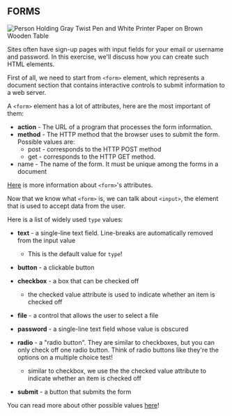 ## FORMS 

![Person Holding Gray Twist Pen and White Printer Paper on Brown Wooden Table](https://images.pexels.com/photos/955389/pexels-photo-955389.jpeg?auto=compress&cs=tinysrgb&h=750&w=1260)

Sites often have sign-up pages with input fields for your email or username and password. In this exercise, we'll discuss how you can create such HTML elements.

First of all, we need to start from `<form>` element, which represents a document section that contains interactive controls to submit information to a web server.



A `<form>` element has a lot of attributes, here are the most important of them:

* **action** - The URL of a program that processes the form information.
* **method** - The HTTP method that the browser uses to submit the form. Possible values are: 
  * post - corresponds to the HTTP POST method
  * get -   corresponds to the HTTP GET method.
* name - The name of the form. It must be unique among the forms in a document

[Here](https://developer.mozilla.org/en-US/docs/Web/HTML/Element/form#Attributes) is more information about `<form>`'s attributes.



Now that we know what `<form>` is, we can talk about `<input>`, the element that is used to accept data from the user. 

Here is a list of widely used `type` values:

* **text** - a single-line text field. Line-breaks are automatically removed from the input value
  * This is the default value for `type`!
* **button** - a clickable button
* **checkbox** - a box that can be checked off
  * the checked value attribute is used to indicate whether an item is checked off
* **file** - a control that allows the user to select a file
* **password** - a single-line text field whose value is obscured
* **radio** - a "radio button". They are similar to checkboxes, but you can only check off one radio button. Think of radio buttons like they're the options on a multiple choice test!
  * similar to checkbox, we use the the checked value attribute to indicate whether an item is checked off

* **submit** - a button that submits the form 



You can read more about other possible values [here](https://developer.mozilla.org/en-US/docs/Web/HTML/Element/input#Form_)!